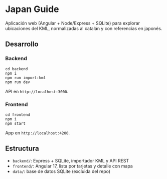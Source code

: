 # Japan Guide

Aplicación web (Angular + Node/Express + SQLite) para explorar ubicaciones del KML, normalizadas al catalán y con referencias en japonés.

## Desarrollo

### Backend
```
cd backend
npm i
npm run import:kml
npm run dev
```
API en `http://localhost:3000`.

### Frontend
```
cd frontend
npm i
npm start
```
App en `http://localhost:4200`.

## Estructura
- `backend/`: Express + SQLite, importador KML y API REST
- `frontend/`: Angular 17, lista por tarjetas y detalle con mapa
- `data/`: base de datos SQLite (excluida del repo)
